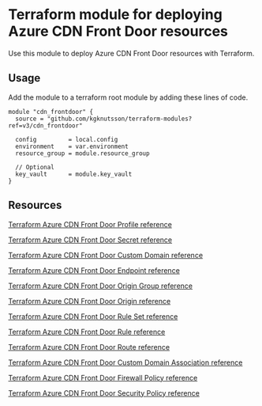 # Terraform module for deploying Azure CDN Front Door resources

Use this module to deploy Azure CDN Front Door resources with Terraform.

## Usage

Add the module to a terraform root module by adding these lines of code.

```hcl
module "cdn_frontdoor" {
  source = "github.com/kgknutsson/terraform-modules?ref=v3/cdn_frontdoor"

  config         = local.config
  environment    = var.environment
  resource_group = module.resource_group

  // Optional
  key_vault      = module.key_vault
}
```

## Resources

[Terraform Azure CDN Front Door Profile reference](https://registry.terraform.io/providers/hashicorp/azurerm/latest/docs/resources/cdn_frontdoor_profile)

[Terraform Azure CDN Front Door Secret reference](https://registry.terraform.io/providers/hashicorp/azurerm/latest/docs/resources/cdn_frontdoor_secret)

[Terraform Azure CDN Front Door Custom Domain reference](https://registry.terraform.io/providers/hashicorp/azurerm/latest/docs/resources/cdn_frontdoor_custom_domain)

[Terraform Azure CDN Front Door Endpoint reference](https://registry.terraform.io/providers/hashicorp/azurerm/latest/docs/resources/cdn_frontdoor_endpoint)

[Terraform Azure CDN Front Door Origin Group reference](https://registry.terraform.io/providers/hashicorp/azurerm/latest/docs/resources/cdn_frontdoor_origin_group)

[Terraform Azure CDN Front Door Origin reference](https://registry.terraform.io/providers/hashicorp/azurerm/latest/docs/resources/cdn_frontdoor_origin)

[Terraform Azure CDN Front Door Rule Set reference](https://registry.terraform.io/providers/hashicorp/azurerm/latest/docs/resources/cdn_frontdoor_rule_set)

[Terraform Azure CDN Front Door Rule reference](https://registry.terraform.io/providers/hashicorp/azurerm/latest/docs/resources/cdn_frontdoor_rule)

[Terraform Azure CDN Front Door Route reference](https://registry.terraform.io/providers/hashicorp/azurerm/latest/docs/resources/cdn_frontdoor_route)

[Terraform Azure CDN Front Door Custom Domain Association reference](https://registry.terraform.io/providers/hashicorp/azurerm/latest/docs/resources/cdn_frontdoor_custom_domain_association)

[Terraform Azure CDN Front Door Firewall Policy reference](https://registry.terraform.io/providers/hashicorp/azurerm/latest/docs/resources/cdn_frontdoor_firewall_policy)

[Terraform Azure CDN Front Door Security Policy reference](https://registry.terraform.io/providers/hashicorp/azurerm/latest/docs/resources/cdn_frontdoor_security_policy)
